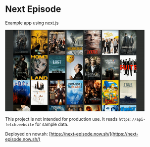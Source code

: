 # Next Episode
Example app using [next.js](https://github.com/zeit/next.js)

![Demo](images/demo.gif)

This project is not intended for production use.
It reads `https://api-fetch.website` for sample data.

Deployed on now.sh:
[https://next-episode.now.sh/](https://next-episode.now.sh/)
